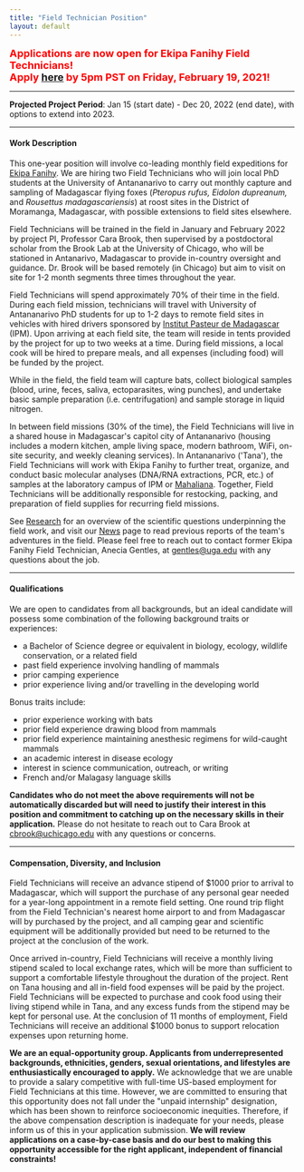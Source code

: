 ```yaml
---
title: "Field Technician Position"
layout: default
---
```


<font size="4">

<p1 style="color:Red;font-weight: bold">Applications are now open for Ekipa Fanihy Field Technicians! 
<br>
Apply <a href="https://airtable.com/shrkvG1XEp0yaOIzz">here</a> by 5pm PST on Friday, February 19, 2021! </p1>
</font>

---

**Projected Project Period**: Jan 15 (start date) - Dec 20, 2022 (end date), with options to extend into 2023. 

---

#### **Work Description**


This one-year position will involve co-leading monthly field expeditions for [Ekipa Fanihy](team.html). We are hiring two Field Technicians who will join local PhD students at the University of Antananarivo to carry out monthly capture and sampling of Madagascar flying foxes (*Pteropus rufus,* *Eidolon dupreanum,* and *Rousettus madagascariensis*) at roost sites in the District of Moramanga, Madagascar, with possible extensions to field sites elsewhere. 

Field Technicians will be trained in the field in January and February 2022 by project PI, Professor Cara Brook, then supervised by a postdoctoral scholar from the Brook Lab at the University of Chicago, who will be stationed in Antanarivo, Madagascar to provide in-country oversight and guidance. Dr. Brook will be based remotely (in Chicago) but aim to visit on site for 1-2 month segments three times throughout the year. 

Field Technicians will spend approximately 70% of their time in the field. During each field mission, technicians will travel with University of Antananarivo PhD students for up to 1-2 days to remote field sites in vehicles with hired drivers sponsored by [Institut Pasteur de Madagascar ](http://www.pasteur.mg/) (IPM). Upon arriving at each field site, the team will reside in tents provided by the project for up to two weeks at a time. During field missions, a local cook will be hired to prepare meals, and all expenses (including food) will be funded by the project.

While in the field, the field team will capture bats, collect biological samples (blood, urine, feces, saliva, ectoparasites, wing punches), and undertake basic sample preparation (i.e. centrifugation) and sample storage in liquid nitrogen. 

In between field missions (30% of the time), the Field Technicians will live in a shared house in Madagascar's capitol city of Antananarivo (housing includes a modern kitchen, ample living space, modern bathroom, WiFi, on-site security, and weekly cleaning services). In Antananarivo ('Tana'), the Field Technicians will work with Ekipa Fanihy to further treat, organize, and conduct basic molecular analyses (DNA/RNA extractions, PCR, etc.) of samples at the laboratory campus of IPM or [Mahaliana](https://www.mahaliana.org/). Together, Field Technicians will be additionally responsible for restocking, packing, and preparation of field supplies for recurring field missions. 

See [Research](/research_interests) for an overview of the scientific questions underpinning the field work, and visit our [News](/news) page to read previous reports of the team's adventures in the field. Please feel free to reach out to contact former Ekipa Fanihy Field Technician, Anecia Gentles, at [gentles@uga.edu](Gentles@uga.edu) with any questions about the job.

---

#### **Qualifications**

We are open to candidates from all backgrounds, but an ideal candidate will possess some combination of the following background traits or experiences:

* a Bachelor of Science degree or equivalent in biology, ecology, wildlife conservation, or a related field
* past field experience involving handling of mammals
* prior camping experience
* prior experience living and/or travelling in the developing world

Bonus traits include:

* prior experience working with bats
* prior field experience drawing blood from mammals
* prior field experience maintaining anesthesic regimens for wild-caught mammals
* an academic interest in disease ecology
* interest in science communication, outreach, or writing
* French and/or Malagasy language skills

**Candidates who do not meet the above requirements will not be automatically discarded but will need to justify their interest in this position and commitment to catching up on the necessary skills in their application.** Please do not hesitate to reach out to Cara Brook at [cbrook@uchicago.edu](cbrook@uchicago.edu) with any questions or concerns.

---

#### **Compensation, Diversity, and Inclusion**

Field Technicians will receive an advance stipend of $1000 prior to arrival to Madagascar, which will support the purchase of any personal gear needed for a year-long appointment in a remote field setting. One round trip flight from the Field Technician's nearest home airport to and from Madagascar will by purchased by the project, and all camping gear and scientific equipment will be additionally provided but need to be returned to the project at the conclusion of the work.

Once arrived in-country, Field Technicians will receive a monthly living stipend scaled to local exchange rates, which will be more than sufficient to support a comfortable lifestyle throughout the duration of the project. Rent on Tana housing and all in-field food expenses will be paid by the project. Field Technicians will be expected to purchase and cook food using their living stipend while in Tana, and any excess funds from the stipend may be kept for personal use. At the conclusion of 11 months of employment, Field Technicians will receive an additional $1000 bonus to support relocation expenses upon returning home.

**We are an equal-opportunity group. Applicants from underrepresented backgrounds, ethnicities, genders, sexual orientations, and lifestyles are enthusiastically encouraged to apply.** We acknowledge that we are unable to provide a salary competitive with full-time US-based employment for Field Technicians at this time. However, we are committed to ensuring that this opportunity does not fall under the "unpaid internship" designation, which has been shown to reinforce socioeconomic inequities. Therefore, if the above compensation description is inadequate for your needs, please inform us of this in your application submission. **We will review applications on a case-by-case basis and do our best to making this opportunity accessible for the right applicant, independent of financial constraints!**
